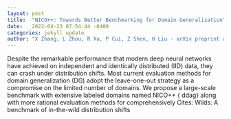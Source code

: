 ```yaml
---
layout: post
title:  "NICO++: Towards Better Benchmarking for Domain Generalization"
date:   2022-04-23 07:54:44 -0400
categories: jekyll update
author: "X Zhang, L Zhou, R Xu, P Cui, Z Shen, H Liu - arXiv preprint arXiv:2204.08040, 2022"
---
```

Despite the remarkable performance that modern deep neural networks have achieved on independent and identically distributed (IID) data, they can crash under distribution shifts. Most current evaluation methods for domain generalization (DG) adopt the leave-one-out strategy as a compromise on the limited number of domains. We propose a large-scale benchmark with extensive labeled domains named NICO++ { ddag} along with more rational evaluation methods for comprehensively Cites: Wilds: A benchmark of in-the-wild distribution shifts
